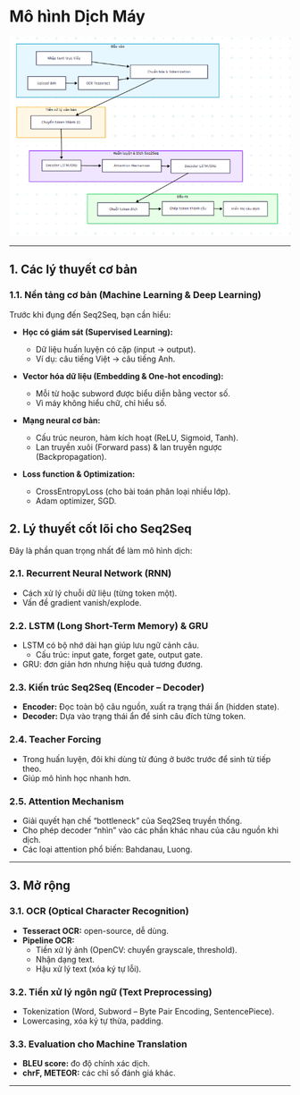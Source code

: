 # Mô hình Dịch Máy

![Mô tả ý tưởng](./Idea.png)

---

## 1. Các lý thuyết cơ bản

### 1.1. Nền tảng cơ bản (Machine Learning & Deep Learning)

Trước khi đụng đến Seq2Seq, bạn cần hiểu:

- **Học có giám sát (Supervised Learning):**
  - Dữ liệu huấn luyện có cặp (input → output).
  - Ví dụ: câu tiếng Việt → câu tiếng Anh.

- **Vector hóa dữ liệu (Embedding & One-hot encoding):**
  - Mỗi từ hoặc subword được biểu diễn bằng vector số.
  - Vì máy không hiểu chữ, chỉ hiểu số.

- **Mạng neural cơ bản:**
  - Cấu trúc neuron, hàm kích hoạt (ReLU, Sigmoid, Tanh).
  - Lan truyền xuôi (Forward pass) & lan truyền ngược (Backpropagation).

- **Loss function & Optimization:**
  - CrossEntropyLoss (cho bài toán phân loại nhiều lớp).
  - Adam optimizer, SGD.


## 2. Lý thuyết cốt lõi cho Seq2Seq

Đây là phần quan trọng nhất để làm mô hình dịch:

### 2.1. Recurrent Neural Network (RNN)
- Cách xử lý chuỗi dữ liệu (từng token một).
- Vấn đề gradient vanish/explode.

### 2.2. LSTM (Long Short-Term Memory) & GRU
- LSTM có bộ nhớ dài hạn giúp lưu ngữ cảnh câu.
  - Cấu trúc: input gate, forget gate, output gate.
- GRU: đơn giản hơn nhưng hiệu quả tương đương.

### 2.3. Kiến trúc Seq2Seq (Encoder – Decoder)
- **Encoder:** Đọc toàn bộ câu nguồn, xuất ra trạng thái ẩn (hidden state).
- **Decoder:** Dựa vào trạng thái ẩn để sinh câu đích từng token.

### 2.4. Teacher Forcing
- Trong huấn luyện, đôi khi dùng từ đúng ở bước trước để sinh từ tiếp theo.
- Giúp mô hình học nhanh hơn.

### 2.5. Attention Mechanism
- Giải quyết hạn chế “bottleneck” của Seq2Seq truyền thống.
- Cho phép decoder “nhìn” vào các phần khác nhau của câu nguồn khi dịch.
- Các loại attention phổ biến: Bahdanau, Luong.

---

## 3. Mở rộng 
### 3.1. OCR (Optical Character Recognition)
- **Tesseract OCR:** open-source, dễ dùng.
- **Pipeline OCR:**
  - Tiền xử lý ảnh (OpenCV: chuyển grayscale, threshold).
  - Nhận dạng text.
  - Hậu xử lý text (xóa ký tự lỗi).

### 3.2. Tiền xử lý ngôn ngữ (Text Preprocessing)
- Tokenization (Word, Subword – Byte Pair Encoding, SentencePiece).
- Lowercasing, xóa ký tự thừa, padding.

### 3.3. Evaluation cho Machine Translation
- **BLEU score:** đo độ chính xác dịch.
- **chrF, METEOR:** các chỉ số đánh giá khác.

---

